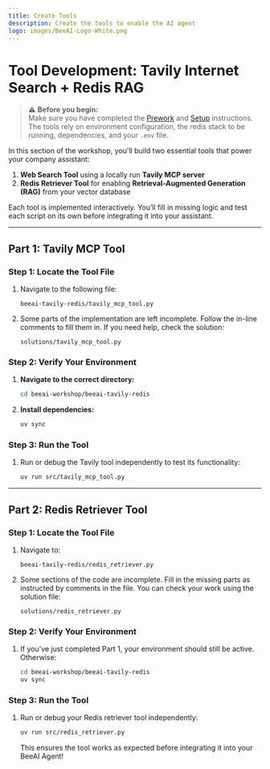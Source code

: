 ```yaml
---
title: Create Tools
description: Create the tools to enable the AI agent
logo: images/BeeAI-Logo-White.png
---
```



# Tool Development: Tavily Internet Search + Redis RAG

> ⚠️ **Before you begin:**  
> Make sure you have completed the [Prework](../pre-work/README.md) and [Setup](../setup/README.md) instructions.  
> The tools rely on environment configuration, the redis stack to be running, dependencies, and your `.env` file.

In this section of the workshop, you'll build two essential tools that power your company assistant:

1. **Web Search Tool** using a locally run **Tavily MCP server**
2. **Redis Retriever Tool** for enabling **Retrieval-Augmented Generation (RAG)** from your vector database

Each tool is implemented interactively. You’ll fill in missing logic and test each script on its own before integrating it into your assistant.

---

## Part 1: Tavily MCP Tool

### Step 1: Locate the Tool File

1. Navigate to the following file:

    ```text
    beeai-tavily-redis/tavily_mcp_tool.py
    ```

2. Some parts of the implementation are left incomplete. Follow the in-line comments to fill them in. If you need help, check the solution:

    ```text
    solutions/tavily_mcp_tool.py
    ```

### Step 2: Verify Your Environment

1. **Navigate to the correct directory:**

    ```bash
    cd beeai-workshop/beeai-tavily-redis
    ```

2. **Install dependencies:**

    ```bash
    uv sync
    ```

### Step 3: Run the Tool

1. Run or debug the Tavily tool independently to test its functionality:

    ```bash
    uv run src/tavily_mcp_tool.py
    ```

---

## Part 2: Redis Retriever Tool

### Step 1: Locate the Tool File

1. Navigate to:

    ```text
    beeai-tavily-redis/redis_retriever.py
    ```

2. Some sections of the code are incomplete. Fill in the missing parts as instructed by comments in the file. You can check your work using the solution file:

    ```text
    solutions/redis_retriever.py
    ```

### Step 2: Verify Your Environment

1. If you've just completed Part 1, your environment should still be active. Otherwise:

    ```bash
    cd beeai-workshop/beeai-tavily-redis
    uv sync
    ```

### Step 3: Run the Tool

1. Run or debug your Redis retriever tool independently:

    ```bash
    uv run src/redis_retriever.py
    ```

    This ensures the tool works as expected before integrating it into your BeeAI Agent!
